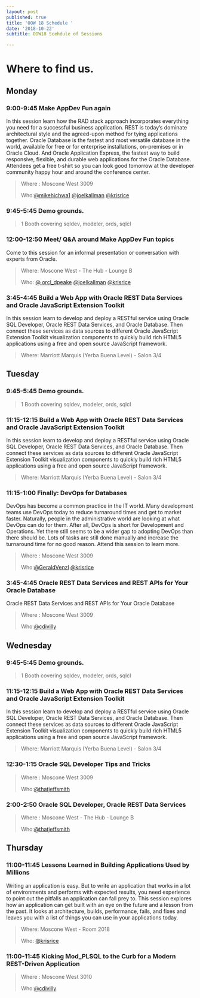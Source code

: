 ```yaml
---
layout: post
published: true
title: 'OOW 18 Schedule '
date: '2018-10-22'
subtitle: OOW18 Scehdule of Sessions

---
```

# Where to find us.

## Monday

### 9:00-9:45  Make AppDev Fun again 
In this session learn how the RAD stack approach incorporates everything you need for a successful business application. REST is today’s dominate architectural style and the agreed-upon method for tying applications together. Oracle Database is the fastest and most versatile database in the world, available for free or for enterprise installations, on-premises or in Oracle Cloud. And Oracle Application Express, the fastest way to build responsive, flexible, and durable web applications for the Oracle Database. Attendees get a free t-shirt so you can look good tomorrow at the developer community happy hour and around the conference center.


> Where : Moscone West 3009
> 
> Who:[@mikehichwa1](https://twitter.com/mikehichwa1)
>     [@joelkallman](http://twitter.com/@joelkallman)
>     [@krisrice](https://twitter.com/krisrice)
>              
             
### 9:45-5:45  Demo grounds.
> 1 Booth covering sqldev, modeler, ords, sqlcl
           
### 12:00-12:50 Meet/ Q&A around Make AppDev Fun topics 
Come to this session for an informal presentation or conversation with experts from Oracle.

>Where: Moscone West - The Hub - Lounge B
>
>Who:
>[@ orcl_dpeake](https://twitter.com/orcl_dpeake)
>[@joelkallman](http://twitter.com/@joelkallman)
>[@krisrice](https://twitter.com/krisrice)

### 3:45-4:45 Build a Web App with Oracle REST Data Services and Oracle JavaScript Extension Toolkit
In this session learn to develop and deploy a RESTful service using Oracle SQL Developer, Oracle REST Data Services, and Oracle Database. Then connect these services as data sources to different Oracle JavaScript Extension Toolkit visualization components to quickly build rich HTML5 applications using a free and open source JavaScript framework.


>Where: Marriott Marquis (Yerba Buena Level) - Salon 3/4

## Tuesday
### 9:45-5:45  Demo grounds.
> 1 Booth covering sqldev, modeler, ords, sqlcl

### 11:15-12:15 Build a Web App with Oracle REST Data Services and Oracle JavaScript Extension Toolkit
In this session learn to develop and deploy a RESTful service using Oracle SQL Developer, Oracle REST Data Services, and Oracle Database. Then connect these services as data sources to different Oracle JavaScript Extension Toolkit visualization components to quickly build rich HTML5 applications using a free and open source JavaScript framework.


>Where: Marriott Marquis (Yerba Buena Level) - Salon 3/4

### 11:15-1:00 Finally: DevOps for Databases
DevOps has become a common practice in the IT world. Many development teams use DevOps today to reduce turnaround times and get to market faster. Naturally, people in the administrative world are looking at what DevOps can do for them. After all, DevOps is short for Development and Operations. Yet there still seems to be a wider gap to adopting DevOps than there should be. Lots of tasks are still done manually and increase the turnaround time for no good reason. Attend this session to learn more.


> Where : Moscone West 3009
> 
> Who:[@GeraldVenzl](https://twitter.com/GeraldVenzl)
>     [@krisrice](https://twitter.com/krisrice)


### 3:45-4:45 Oracle REST Data Services and REST APIs for Your Oracle Database
Oracle REST Data Services and REST APIs for Your Oracle Database

> Where : Moscone West 3009
> 
> Who:[@cdivilly](https://twitter.com/cdivilly)

## Wednesday
### 9:45-5:45  Demo grounds.
> 1 Booth covering sqldev, modeler, ords, sqlcl


### 11:15-12:15 Build a Web App with Oracle REST Data Services and Oracle JavaScript Extension Toolkit
In this session learn to develop and deploy a RESTful service using Oracle SQL Developer, Oracle REST Data Services, and Oracle Database. Then connect these services as data sources to different Oracle JavaScript Extension Toolkit visualization components to quickly build rich HTML5 applications using a free and open source JavaScript framework.


>Where: Marriott Marquis (Yerba Buena Level) - Salon 3/4

### 12:30-1:15 Oracle SQL Developer Tips and Tricks
> Where : Moscone West 3009
> 
> Who:[@thatjeffsmith](https://twitter.com/thatjeffsmith)


### 2:00-2:50 Oracle SQL Developer, Oracle REST Data Services
> Where : Moscone West - The Hub - Lounge B
> 
> Who:[@thatjeffsmith](https://twitter.com/thatjeffsmith)

## Thursday

### 11:00-11:45 Lessons Learned in Building Applications Used by Millions
Writing an application is easy. But to write an application that works in a lot of environments and performs with expected results, you need experience to point out the pitfalls an application can fall prey to. This session explores how an application can get built with an eye on the future and a lesson from the past. It looks at architecture, builds, performance, fails, and fixes and leaves you with a list of things you can use in your applications today.


>Where: 	Moscone West - Room 2018
>
>Who:     [@krisrice](https://twitter.com/krisrice)

### 11:00-11:45 Kicking Mod_PLSQL to the Curb for a Modern REST-Driven Application

> Where : Moscone West 3010
> 
> Who:[@cdivilly](https://twitter.com/cdivilly)
